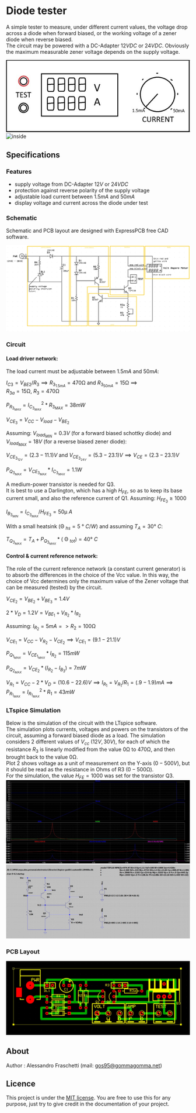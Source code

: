 # Diode tester
A simple tester to measure, under different current values, the voltage drop across a diode when forward biased, or the working voltage of a zener diode when reverse biased.<br/>
The circuit may be powered with a DC-Adapter $12VDC$ or $24VDC$. Obviously the maximum measurable zener voltage depends on the supply voltage.

![overview](resources/diode-tester_overview.jpg)
![inside](resources/diode-tester_inside.jpg)


## Specifications

### Features
- supply voltage from DC-Adapter $12V$ or $24VDC$
- protection against reverse polarity of the supply voltage
- adjustable load current between $1.5mA$ and $50mA$
- display voltage and current across the diode under test


### Schematic
Schematic and PCB layout are designed with ExpressPCB free CAD software.

![board-schematic](resources/diode-tester_sch.jpg)


### Circuit
#### Load driver network:
The load current must be adjustable between $1.5mA$ and $50mA$:

$I_{C3} = V_{BE2}/R_3 \implies R_{3_{1.5mA}} = 470$&Omega; and $R_{3_{50mA}} = 15$&Omega; $\implies$  
$R_{3a} = 15$&Omega;, $R_3 = 470$&Omega;

$P_{R_{3_{MAX}}} = I_{C_{3_{MAX}}}^2 * R_{3_{MAX}} = 38mW$


$V_{CE_3} = V_{CC} - V_{load} - V_{BE_2}$

Assuming: $V_{load_{MIN}} = 0.3V$ (for a forward biased schottky diode) and $V_{load_{MAX}} = 18V$ (for a reverse biased zener diode):

$V_{CE_{3_{12V}}} = (2.3 - 11.1)V$ and $V_{CE_{3_{24V}}} = (5.3 - 23.1)V \implies V_{CE} = (2.3 - 23.1)V$

$P_{Q_{3_{MAX}}} = V_{CE_{3_{MAX}}} * I_{C_{3_{MAX}}} = 1.1W$

A medium-power transistor is needed for Q3.<br/>
It is best to use a Darlington, which has a high $H_{FE}$, so as to keep its base current small, and also the reference current of Q1. Assuming: $H_{FE_3} \geq 1000$

$I_{B_{3_{MIN}}} = I_{C_{3_{MAX}}}/H_{FE_3} = 50$&micro; $A$

With a small heatsink (&Theta; $_{hs} = 5$ &deg; $C/W$) and assuming $T_A = 30$&deg; $C$:

$T_{Q_{3_{MAX}}} = T_A + P_{Q_{3_{MAX}}}*($ &Theta; $_{tot}) = 40$&deg; $C$


#### Control & current reference network:
The role of the current reference network (a constant current generator) is to absorb the differences in the choice of the Vcc value. In this way, the choice of Vcc determines only the maximum value of the Zener voltage that can be measured (tested) by the circuit.

$V_{CE_2} = V_{BE_2} + V_{BE_3} = 1.4V$

$2*V_D = 1.2V = V_{BE_1} + V_{R_2} * I_{R_2}$

Assuming: $I_{R_2} = 5mA => R_2 = 100$&Omega;

$V_{CE_1} = V_{CC} - V_{R_2} - V_{CE_2} \implies V_{CE_1} = (9.1 - 21.1)V$

$P_{Q_{1_{MAX}}} = V_{CE_{1_{MAX}}} * I_{R_2} = 115mW$

$P_{Q_{2_{MAX}}} = V_{CE_2} * (I_{R_2} - I_{B_3}) = 7mW$

$V_{R_1} = V_{CC} - 2* V_D = (10.6 - 22.6)V \implies I_{R_1} = V_{R_1}/R_1 = (.9 - 1.9)mA \implies P_{R_{1_{MAX}}} = I_{R_{1_{MAX}}}^2*R_1 = 43mW$ 


### LTspice Simulation
Below is the simulation of the circuit with the LTspice software.<br/>
The simulation plots currents, voltages and powers on the transistors of the circuit, assuming a forward biased diode as a load. The simulation considers 2 different values ​​of $V_{cc}$ $(12V, 30V)$, for each of which the resistance $R_3$ is linearly modified from the value $0$&Omega; to $470$&Omega;, and then brought back to the value $0$&Omega;.<br/>
Plot 2 shows voltage as a unit of measurement on the Y-axis $(0-500V)$, but it should be read as the resistance in Ohms of R3 $(0-500$&Omega;$)$.<br/>
For the simulation, the value $H_{FE}=1000$ was set for the transistor Q3.
![plot](resources/ltspice-plot.jpg)
![schematic](resources/ltspice-schematic.jpg)
<br> 


### PCB Layout
![board-pcb](resources/diode-tester_pcb.jpg)


## About
Author : Alessandro Fraschetti (mail: [gos95@gommagomma.net](mailto:gos95@gommagomma.net))


## Licence
This project is under the [MIT license](LICENSE).
You are free to use this for any purpose, just try to give credit in the documentation of your project.
